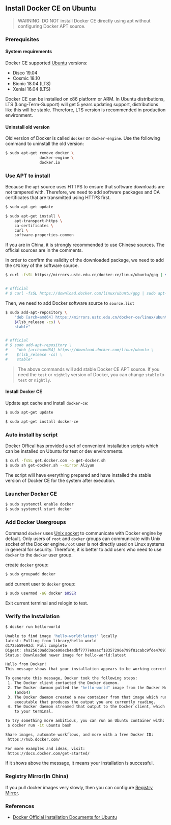 ## Install Docker CE on Ubuntu

> WARNING: DO NOT install Docker CE directly using apt without configuring Docker APT source.

### Prerequisites

#### System requirements

Docker CE supported [Ubuntu](https://www.ubuntu.com/server) versions:

* Disco 19.04
* Cosmic 18.10
* Bionic 18.04 (LTS)
* Xenial 16.04 (LTS)

Docker CE can be installed on x86 platform or ARM. In Ubuntu distributions, LTS (Long-Term-Support) will get 5 years updating support, distributions like this will be stable. Therefore, LTS version is recommended in production environment.

#### Uninstall old version

Old version of Docker is called `docker` or `docker-engine`. Use the following command to uninstall the old version:

```bash
$ sudo apt-get remove docker \
               docker-engine \
               docker.io
```

### Use APT to install

Because the `apt` source uses HTTPS to ensure that software downloads are not tampered with. Therefore, we need to add software packages and CA certificates that are transmitted using HTTPS first.

```bash
$ sudo apt-get update

$ sudo apt-get install \
    apt-transport-https \
    ca-certificates \
    curl \
    software-properties-common
```

If you are in China, it is strongly recommended to use Chinese sources. The official sources are in the comments.

In order to confirm the validity of the downloaded package, we need to add the `GPG` key of the software source.

```bash
$ curl -fsSL https://mirrors.ustc.edu.cn/docker-ce/linux/ubuntu/gpg | sudo apt-key add -


# official
# $ curl -fsSL https://download.docker.com/linux/ubuntu/gpg | sudo apt-key add -
```

Then, we need to add Docker software source to `source.list`

```bash
$ sudo add-apt-repository \
    "deb [arch=amd64] https://mirrors.ustc.edu.cn/docker-ce/linux/ubuntu \
    $(lsb_release -cs) \
    stable"


# official
# $ sudo add-apt-repository \
#    "deb [arch=amd64] https://download.docker.com/linux/ubuntu \
#    $(lsb_release -cs) \
#    stable"
```

> The above commands will add stable Docker CE APT source. If you need the `test` or `nightly` version of Docker, you can change `stable` to `test` or `nightly`.

#### Install Docker CE

Update apt cache and install `docker-ce`:

```bash
$ sudo apt-get update

$ sudo apt-get install docker-ce
```

### Auto install by script

Docker Offical has provided a set of convenient installation scripts which can be installed on Ubuntu for test or dev environments.

```bash
$ curl -fsSL get.docker.com -o get-docker.sh
$ sudo sh get-docker.sh --mirror Aliyun
```

The script will have everything prepared and have installed the stable version of Docker CE for the system after execution.

### Launcher Docker CE

```bash
$ sudo systemctl enable docker
$ sudo systemctl start docker
```

### Add Docker Usergroups

Command `docker` uses [Unix socket](https://en.wikipedia.org/wiki/Unix_domain_socket) to communicate with Docker engine by default. Only users of `root` and `docker` groups can communicate with Unix socket of the Docker engine.`root` user is not directly used on Linux systems in general for security. Therefore, it is better to add users who need to use `docker` to the `docker` user group.

create `docker` group:

```bash
$ sudo groupadd docker
```

add current user to `docker` group:

```bash
$ sudo usermod -aG docker $USER
```

Exit current terminal and relogin to test.

### Verify the Installation

```bash
$ docker run hello-world

Unable to find image 'hello-world:latest' locally
latest: Pulling from library/hello-world
d1725b59e92d: Pull complete
Digest: sha256:0add3ace90ecb4adbf7777e9aacf18357296e799f81cabc9fde470971e499788
Status: Downloaded newer image for hello-world:latest

Hello from Docker!
This message shows that your installation appears to be working correctly.

To generate this message, Docker took the following steps:
 1. The Docker client contacted the Docker daemon.
 2. The Docker daemon pulled the "hello-world" image from the Docker Hub.
    (amd64)
 3. The Docker daemon created a new container from that image which runs the
    executable that produces the output you are currently reading.
 4. The Docker daemon streamed that output to the Docker client, which sent it
    to your terminal.

To try something more ambitious, you can run an Ubuntu container with:
 $ docker run -it ubuntu bash

Share images, automate workflows, and more with a free Docker ID:
 https://hub.docker.com/

For more examples and ideas, visit:
 https://docs.docker.com/get-started/
```

If it shows above the message, it means your installation is successful.

### Registry Mirror(In China)

If you pull docker images very slowly, then you can configure [Registry Mirror](mirror.md).

### References

* [Docker Official Installation Documents for Ubuntu](https://docs.docker.com/install/linux/docker-ce/ubuntu/)
